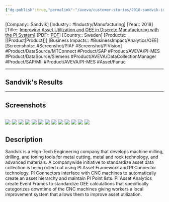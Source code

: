```yaml
---
{"dg-publish":true,"permalink":"/aveva/customer-stories/2018-sandvik-improving-asset-utilization-and-oee-in-discrete-manufacturing-with-the-pi-system/","dgPassFrontmatter":true}
---
```


[Company:: Sandvik]
[Industry:: #Industry/Manufacturing]
[Year:: 2018]
[Title:: [Improving Asset Utilization and OEE in Discrete Manufacturing with the PI System](https://resources.osisoft.com/presentations/improving-asset-utilization-and-oee-in-discrete-manufacturing-with-the-pi-system/)]
[PDF:: [PDF](https://cdn.osisoft.com/osi/presentations/2018-uc-san-francisco/UC18NA-D2TR05-Sandvik-CSoderlund-Improving-Asset-Utilization-OEE-Discrete-Manufacturing-PISystem.pdf)]
[Country:: Sweden]
[Products:: [[Product\|Product]]]
[Business Impacts:: #BusinessImpact/Analytics/OEE]
[Screenshots:: #Screenshot/PIAF #Screenshot/PIVision]
#Product/DataSource/MTConnect  #Product/SAP #Product/AVEVA/PI-MES #Product/DataSource/Siemens   #Product/AVEVA/DataCollectionManager #Product/SAP/MII   #Product/AVEVA/PI-MES #Asset/Fanuc

---
## Sandvik's Results

---
## Screenshots
![](https://i.imgur.com/m7ehFJD.png)
![](https://i.imgur.com/FTDV9SU.png)
![](https://i.imgur.com/VxVBrCt.png)
![](https://i.imgur.com/xwjSviV.png)
![](https://i.imgur.com/1WwnDde.png)
![](https://i.imgur.com/dTlbgzI.png)
![](https://i.imgur.com/B5rLMHA.png)
![](https://i.imgur.com/sbkUwxN.png)
![](https://i.imgur.com/mPyKxer.png)
![](https://i.imgur.com/biDgqJG.png)
![](https://i.imgur.com/La4o0xl.png)
![](https://i.imgur.com/qr8QdzQ.png)
![](https://i.imgur.com/EY27E1N.png)
---
## Description
Sandvik is a High-Tech Engineering company that develops machine milling, drilling, and toning tools for metal cutting, metal and rock technology, and advanced materials. A companywide initiative to standardize asset data collection is being rolled out using PI Asset Framework and PI Connector technology. PI Connectors interface with CNC machines to automatically create an asset hierarchy and maintain PI Point lists. PI Asset Analytics create Event Frames to standardize OEE calculations that specifically categorizes downtime of the CNC machines giving workers a local improvement system that allows them to improve asset utilization.
